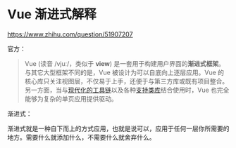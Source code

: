 # Vue 渐进式解释

https://www.zhihu.com/question/51907207

官方：

> Vue (读音 /vjuː/，类似于 **view**) 是一套用于构建用户界面的**渐进式框架**。与其它大型框架不同的是，Vue 被设计为可以自底向上逐层应用。Vue 的核心库只关注视图层，不仅易于上手，还便于与第三方库或既有项目整合。另一方面，当与[现代化的工具链](https://cn.vuejs.org/v2/guide/single-file-components.html)以及各种[支持类库](https://github.com/vuejs/awesome-vue#libraries--plugins)结合使用时，Vue 也完全能够为复杂的单页应用提供驱动。

渐进式：

渐进式就是一种自下而上的方式应用，也就是说可以，应用于任何一层你所需要的地方。需要什么就添加什么，不需要什么就舍弃什么。
